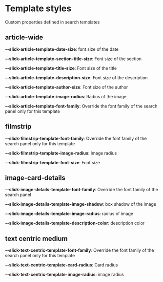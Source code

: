 # Template styles

Custom properties defined in search templates

## article-wide

**--slick-article-template-date-size**:  font size of the date

**--slick-article-template-section-title-size**: Font size of the section

**--slick-article-template-title-size**: Font size of the title

**--slick-article-template-description-size**: Font size of the description

**--slick-article-template-author-size**: Font size of the author

**--slick-article-template-image-radius**: Radius of the image

**--slick-article-template-font-family**: Override the font family of the search panel only for this template

## filmstrip

**--slick-filmstrip-template-font-family**: Override the font family of the search panel only for this template

**--slick-filmstrip-template-image-radius**: Image radius

**--slick-filmstrip-template-font-size**: Font size

## image-card-details

**--slick-image-details-template-font-family**: Override the font family of the search panel

**--slick-image-details-template-image-shadow**: box shadow of the image

**--slick-image-details-template-image-radius**: radius of image

**--slick-image-details-template-description-color**: description color


## text centric medium

**--slick-text-centric-template-font-family**: Override the font family of the search panel only for this template

**--slick-text-centric-template-card-radius**: Card radius

**--slick-text-centric-template-image-radius**: image radius





